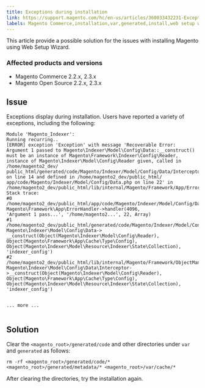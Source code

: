 ```yaml
---
title: Exceptions during installation
link: https://support.magento.com/hc/en-us/articles/360033432231-Exceptions-during-installation
labels: Magento Commerce,installation,var,generated,install,web setup wizard,exception,2.3.x,2.2.x,how to
---
```


<p>This article provide a possible solution for the issues with installing Magento using Web Setup Wizard.</p>
<h3>Affected products and versions</h3>
<ul>
<li>Magento Commerce 2.2.x, 2.3.x</li>
<li>Magento Open Source 2.2.x, 2.3.x</li>
</ul>
<h2>Issue</h2>
<p>Exceptions display during installation. Users have reported a variety of exceptions, including the following:</p>
<pre><code class="language-bash">Module 'Magento_Indexer':
Running recurring..
[ERROR] exception 'Exception' with message 'Recoverable Error: Argument 1 passed to Magento\Indexer\Model\Config\Data::__construct() must be an instance of Magento\Framework\Indexer\Config\Reader, instance of Magento\Indexer\Model\Config\Reader given, called in /home/magento2_dev/
public_html/generated/code/Magento/Indexer/Model/Config/Data/Interceptor.php on line 14 and defined in /home/magento2_dev/public_html/
app/code/Magento/Indexer/Model/Config/Data.php on line 22' in /home/magento2_dev/public_html/lib/internal/Magento/Framework/App/ErrorHandler.php:67
Stack trace:
#0 /home/magento2_dev/public_html/app/code/Magento/Indexer/Model/Config/Data.php(22): Magento\Framework\App\ErrorHandler-&gt;handler(4096,
'Argument 1 pass...', '/home/magento2...', 22, Array)
#1 /home/magento2_dev/public_html/generated/code/Magento/Indexer/Model/Config/Data/Interceptor.php(14): Magento\Indexer\Model\Config\Data-&gt;
__construct(Object(Magento\Indexer\Model\Config\Reader), Object(Magento\Framework\App\Cache\Type\Config), Object(Magento\Indexer\Model\Resource\Indexer\State\Collection), 'indexer_config')
#2 /home/magento2_dev/public_html/lib/internal/Magento/Framework/ObjectManager/Factory/AbstractFactory.php(103): Magento\Indexer\Model\Config\Data\Interceptor-&gt;__construct(Object(Magento\Indexer\Model\Config\Reader), Object(Magento\Framework\App\Cache\Type\Config),
Object(Magento\Indexer\Model\Resource\Indexer\State\Collection), 'indexer_config')

... more ...</code></pre>
<h2>Solution</h2>
<p>Clear the <code>&lt;magento_root&gt;/generated/code</code> and other directories under <code>var</code> and <code>generated</code> as follows:</p>
<pre><code class="language-bash">rm -rf &lt;magento_root&gt;/generated/code/* &lt;magento_root&gt;/generated/metadata/* &lt;magento_root&gt;/var/cache/*</code></pre>
<p>After clearing the directories, try the installation again.</p>